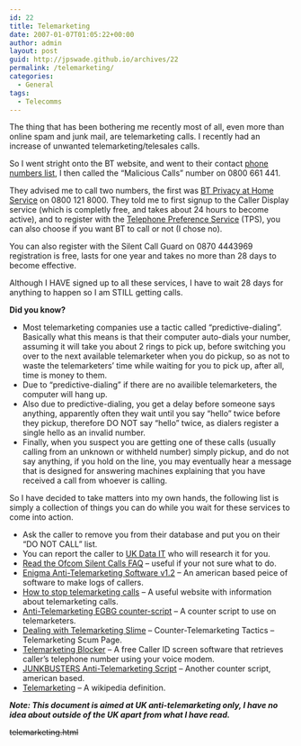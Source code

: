 ```yaml
---
id: 22
title: Telemarketing
date: 2007-01-07T01:05:22+00:00
author: admin
layout: post
guid: http://jpswade.github.io/archives/22
permalink: /telemarketing/
categories:
  - General
tags:
  - Telecomms
---
```

<p class="lead">
  The thing that has been bothering me recently most of all, even more than online spam and junk mail, are telemarketing calls. I recently had an increase of unwanted telemarketing/telesales calls.
</p>

So I went stright onto the BT website, and went to their contact [phone numbers list](https://www.bt.com/feedback/feedback.jsp?formid=contactus_phonelist), I then called the &#8220;Malicious Calls&#8221; number on 0800 661 441.

They advised me to call two numbers, the first was [BT Privacy at Home Service](http://www.bt.com/btprivacy/) on 0800 121 8000. They told me to first signup to the Caller Display service (which is completly free, and takes about 24 hours to become active), and to register with the [Telephone Preference Service](http://www.tpsonline.org.uk/tps/) (TPS), you can also choose if you want BT to call or not (I chose no).

You can also register with the Silent Call Guard on 0870 4443969 registration is free, lasts for one year and takes no more than 28 days to become effective.

Although I HAVE signed up to all these services, I have to wait 28 days for anything to happen so I am STILL getting calls.

**Did you know?**

  * Most telemarketing companies use a tactic called &#8220;predictive-dialing&#8221;. Basically what this means is that their computer auto-dials your number, assuming it will take you about 2 rings to pick up, before switching you over to the next available telemarketer when you do pickup, so as not to waste the telemarketers&#8217; time while waiting for you to pick up, after all, time is money to them.
  * Due to &#8220;predictive-dialing&#8221; if there are no availible telemarketers, the computer will hang up.
  * Also due to predictive-dialing, you get a delay before someone says anything, apparently often they wait until you say &#8220;hello&#8221; twice before they pickup, therefore DO NOT say &#8220;hello&#8221; twice, as dialers register a single hello as an invalid number.
  * Finally, when you suspect you are getting one of these calls (usually calling from an unknown or withheld number) simply pickup, and do not say anything, if you hold on the line, you may eventually hear a message that is designed for answering machines explaining that you have received a call from whoever is calling.

So I have decided to take matters into my own hands, the following list is simply a collection of things you can do while you wait for these services to come into action.

  * Ask the caller to remove you from their database and put you on their &#8220;DO NOT CALL&#8221; list.
  * You can report the caller to [UK Data IT](http://web.archive.org/web/20111222041725/http://www.ukdatait.co.uk:80/cgi-bin/report.htm) who will research it for you.
  * [Read the Ofcom Silent Calls FAQ](http://web.archive.org/web/20080624101106/http://ofcom.org.uk:80/media/mofaq/telecoms/silentfaqs/?a=87101) &#8211; useful if your not sure what to do.
  * [Enigma Anti-Telemarketing Software v1.2](http://web.archive.org/web/20061104235223/http://downloads.pcworld.com:80/pub/new/fun_and_games/humor/enats12.exe) &#8211; An american based peice of software to make logs of callers.
  * [How to stop telemarketing calls](http://www.cexx.org/telejunk.htm) &#8211; A useful website with information about telemarketing calls.
  * [Anti-Telemarketing EGBG counter-script](http://www.xs4all.nl/%7Eegbg/counterscript.html) &#8211; A counter script to use on telemarketers.
  * [Dealing with Telemarketing Slime](http://www.scn.org/%7Ebk269/telemarketing.html) &#8211; Counter-Telemarketing Tactics &#8211; Telemarketing Scum Page.
  * [Telemarketing Blocker](http://web.archive.org/web/20070818061859/http://www.kengolf.com/download/teleblocker.zip) &#8211; A free Caller ID screen software that retrieves caller&#8217;s telephone number using your voice modem.
  * [JUNKBUSTERS Anti-Telemarketing Script](http://web.archive.org/web/20090130062155/http://junkbusters.com:80/script.html) &#8211; Another counter script, american based.
  * [Telemarketing](http://en.wikipedia.org/wiki/Telemarketing) &#8211; A wikipedia definition.

_**Note: This document is aimed at UK anti-telemarketing only, I have no idea about outside of the UK apart from what I have read.**_

<strike>telemarketing.html</strike>